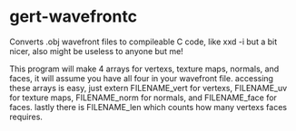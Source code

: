 # gert-wavefrontc
Converts .obj wavefront files to compileable C code, like xxd -i but a bit nicer, also might be useless to anyone but me!

This program will make 4 arrays for vertexs, texture maps, normals, and faces, it will assume you have all four in your wavefront file.
accessing these arrays is easy, just extern FILENAME_vert for vertexs, FILENAME_uv for texture maps, FILENAME_norm for normals, and FILENAME_face for faces.
lastly there is FILENAME_len which counts how many vertexs faces requires.
